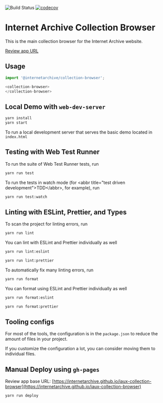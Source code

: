![Build Status](https://github.com/internetarchive/iaux-collection-browser/actions/workflows/ci.yml/badge.svg) [![codecov](https://codecov.io/gh/internetarchive/iaux-collection-browser/branch/main/graph/badge.svg?token=CLWEGO4RMQ)](https://codecov.io/gh/internetarchive/iaux-collection-browser)


# Internet Archive Collection Browser

This is the main collection browser for the Internet Archive website.

[Review app URL](https://internetarchive.github.io/iaux-collection-browser/main) 
## Usage

```ts
import '@internetarchive/collection-browser';

<collection-browser>
</collection-browser>
```

## Local Demo with `web-dev-server`
```bash
yarn install
yarn start
```
To run a local development server that serves the basic demo located in `index.html`

## Testing with Web Test Runner
To run the suite of Web Test Runner tests, run
```bash
yarn run test
```

To run the tests in watch mode (for &lt;abbr title=&#34;test driven development&#34;&gt;TDD&lt;/abbr&gt;, for example), run

```bash
yarn run test:watch
```

## Linting with ESLint, Prettier, and Types
To scan the project for linting errors, run
```bash
yarn run lint
```

You can lint with ESLint and Prettier individually as well
```bash
yarn run lint:eslint
```
```bash
yarn run lint:prettier
```

To automatically fix many linting errors, run
```bash
yarn run format
```

You can format using ESLint and Prettier individually as well
```bash
yarn run format:eslint
```
```bash
yarn run format:prettier
```

## Tooling configs

For most of the tools, the configuration is in the `package.json` to reduce the amount of files in your project.

If you customize the configuration a lot, you can consider moving them to individual files.

## Manual Deploy using `gh-pages`

Review app base URL: [https://internetarchive.github.io/iaux-collection-browser](https://internetarchive.github.io/iaux-collection-browser)

```
yarn run deploy
```
